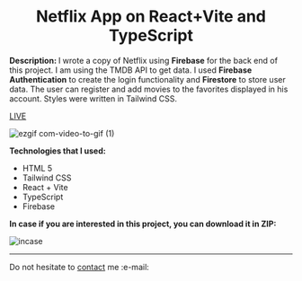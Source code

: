 <h1 align = "center">Netflix App on React+Vite and TypeScript</h1>
<p><b>Description: </b>I wrote a copy of Netflix using <strong>Firebase</strong> for the back end of this project. I am using the TMDB API to get data. I used <strong>Firebase Authentication</strong> to create the login functionality and <strong>Firestore</strong> to store user data. The user can register and add movies to the favorites displayed in his account. Styles were written in Tailwind CSS. </p> 
<a href = "https://642c344b43059e0aa482b1e4--eclectic-centaur-e9cb80.netlify.app/">LIVE</a>

![ezgif com-video-to-gif (1)](https://user-images.githubusercontent.com/67589338/229838898-0da82376-f01d-4924-b90c-d422c92e9217.gif)







<b>Technologies that I used:</b>

<ul>
  <li>HTML 5</li>
  <li>Tailwind CSS</li>
  <li>React + Vite</li>
  <li>TypeScript</li>
  <li>Firebase</li>
</ul>

<b>In case if you are interested in this project, you can download it in ZIP:</b>

![incase](https://user-images.githubusercontent.com/67589338/126912295-1e69ace5-af2d-4a8c-96a9-41aa909c8c43.png)

<hr>

<p>Do not hesitate to <a href="mailto:vladyslawork@gmail.com">contact</a> me :e-mail:</p>
